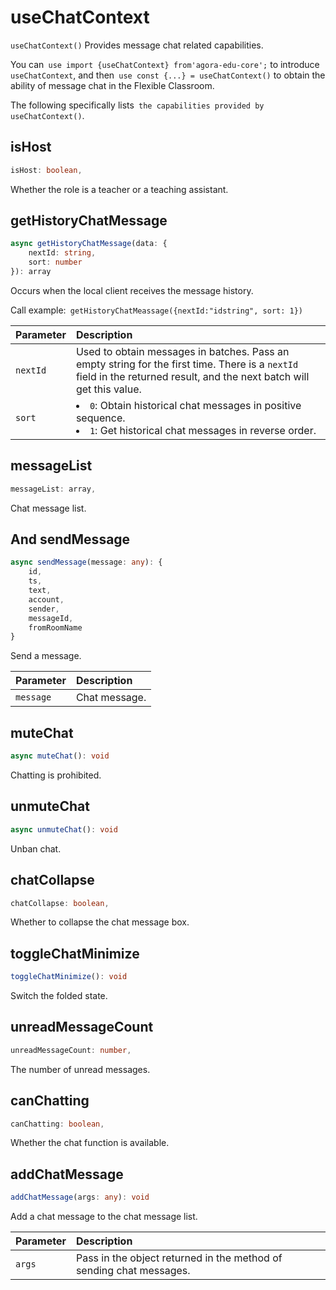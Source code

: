 # useChatContext

`useChatContext()` Provides message chat related capabilities.

You can` use import {useChatContext} from'agora-edu-core';` to introduce `useChatContext`, and then` use const {...} = useChatContext()` to obtain the ability of message chat in the  Flexible Classroom.

The following specifically lists` the capabilities provided by useChatContext()`.

## isHost

```typescript
isHost: boolean,
```

Whether the role is a teacher or a teaching assistant.

## getHistoryChatMessage

```typescript
async getHistoryChatMessage(data: {
    nextId: string,
    sort: number
}): array
```

Occurs when the local client receives the message history.

Call example:` getHistoryChatMeassage({nextId:"idstring", sort: 1})`

| Parameter | Description |
| :------- | :----------------------------------------------------------- |
| `nextId` | Used to obtain messages in batches. Pass an empty string for the first time. There is a `nextId `field in the returned result, and the next batch will get this value. |
| `sort` | <li>`0`: Obtain historical chat messages in positive sequence.<li>`1`: Get historical chat messages in reverse order. |

## messageList

```typescript
messageList: array,
```
Chat message list.

## And sendMessage

```typescript
async sendMessage(message: any): {
    id,
    ts,
    text,
    account,
    sender,
    messageId,
    fromRoomName
}
```
Send a message.


| Parameter | Description |
| :------- | :----------------------------------------------------------- |
| `message` | Chat message. |


## muteChat

```typescript
async muteChat(): void
```
Chatting is prohibited.

## unmuteChat

```typescript
async unmuteChat(): void
```

Unban chat.

## chatCollapse

```typescript
chatCollapse: boolean,
```

Whether to collapse the chat message box.

## toggleChatMinimize

```typescript
toggleChatMinimize(): void
```

Switch the folded state.

## unreadMessageCount

```typescript
unreadMessageCount: number,
```

The number of unread messages.

## canChatting

```typescript
canChatting: boolean,
```

Whether the chat function is available.

## addChatMessage

```typescript
addChatMessage(args: any): void
```

Add a chat message to the chat message list.

| Parameter | Description |
| :----- | :--------------------------------- |
| `args` | Pass in the object returned in the method of sending chat messages. |